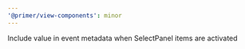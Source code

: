 ```yaml
---
'@primer/view-components': minor
---
```


Include value in event metadata when SelectPanel items are activated
